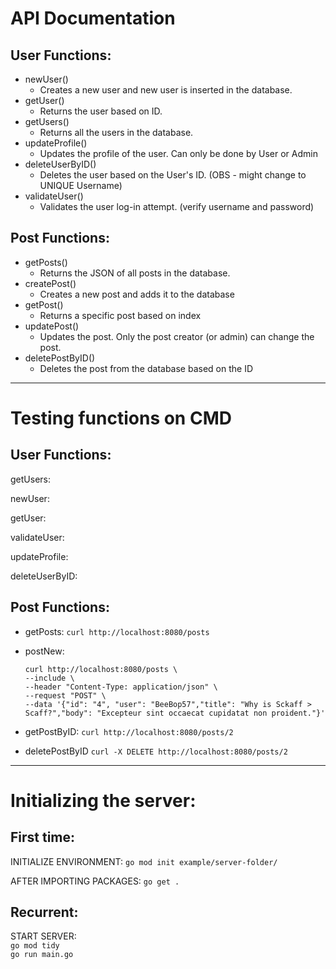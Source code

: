 # API Documentation
## User Functions:
* newUser()
    - Creates a new user and new user is inserted in the database.
* getUser()
    - Returns the user based on ID.
* getUsers()
    - Returns all the users in the database.
* updateProfile()
    - Updates the profile of the user. Can only be done by User or Admin
* deleteUserByID()
    - Deletes the user based on the User's ID. (OBS - might change to UNIQUE Username)
* validateUser()
    - Validates the user log-in attempt. (verify username and password)

## Post Functions:
* getPosts()
    - Returns the JSON of all posts in the database.
* createPost()
    - Creates a new post and adds it to the database
* getPost()
    - Returns a specific post based on index
* updatePost()
    - Updates the post. Only the post creator (or admin) can change the post.
* deletePostByID()
    - Deletes the post from the database based on the ID

---

# Testing functions on CMD
## User Functions:
getUsers:

newUser:

getUser:

validateUser:

updateProfile:

deleteUserByID:


## Post Functions:
- getPosts:
    `curl http://localhost:8080/posts`

- postNew:
    ```
    curl http://localhost:8080/posts \
    --include \
    --header "Content-Type: application/json" \
    --request "POST" \
    --data '{"id": "4", "user": "BeeBop57","title": "Why is Sckaff > Scaff?","body": "Excepteur sint occaecat cupidatat non proident."}'
    ```

- getPostByID:
    `curl http://localhost:8080/posts/2`

- deletePostByID
    `curl -X DELETE http://localhost:8080/posts/2`

---

# Initializing the server:
## First time:
INITIALIZE ENVIRONMENT:
    `go mod init example/server-folder/`

AFTER IMPORTING PACKAGES:
    `go get .`

## Recurrent:
START SERVER: \
    `go mod tidy` \
    `go run main.go`